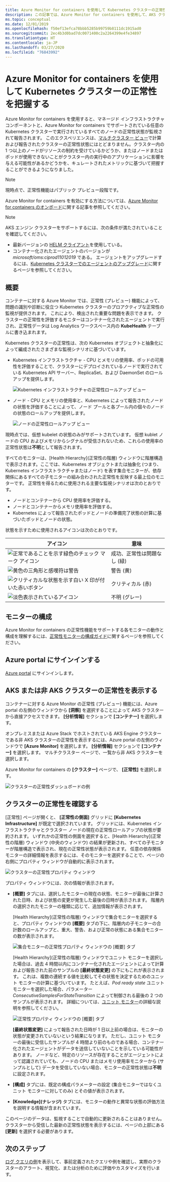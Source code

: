```yaml
---
title: Azure Monitor for containers を使用して Kubernetes クラスターの正常性を監視する | Microsoft Docs
description: この記事では、Azure Monitor for containers を使用して、AKS クラスターと非 AKS クラスターの正常性を表示および分析する方法について説明します。
ms.topic: conceptual
ms.date: 12/01/2019
ms.openlocfilehash: f50ef13efca78bbb5285b99759b8111dc1915ad0
ms.sourcegitcommit: 2ec4b3d0bad7dc0071400c2a2264399e4fe34897
ms.translationtype: HT
ms.contentlocale: ja-JP
ms.lasthandoff: 03/27/2020
ms.locfileid: "76843992"
---
```

# <a name="understand-kubernetes-cluster-health-with-azure-monitor-for-containers"></a>Azure Monitor for containers を使用して Kubernetes クラスターの正常性を把握する

Azure Monitor for containers を使用すると、マネージド インフラストラクチャ コンポーネントと、Azure Monitor for containers でサポートされている任意の Kubernetes クラスターで実行されているすべてのノードの正常性状態が監視されて報告されます。 このエクスペリエンスは、[マルチクラスター ビュー](container-insights-analyze.md#multi-cluster-view-from-azure-monitor)で計算および報告されたクラスターの正常性状態にはとどまりません。クラスター内の 1 つ以上のノードがリソースの制約を受けているかどうか、またはノードまたはポッドが使用できないことがクラスター内の実行中のアプリケーションに影響を与える可能性があるかどうかを、キュレートされたメトリックに基づいて把握することができるようになりました。

>[!NOTE]
>現時点で、正常性機能はパブリック プレビュー段階です。
>

Azure Monitor for containers を有効にする方法については、[Azure Monitor for containers のオンボード](container-insights-onboard.md)に関する記事を参照してください。

>[!NOTE]
>AKS エンジン クラスターをサポートするには、次の条件が満たされていることを確認してください。
>- 最新バージョンの [HELM クライアント](https://helm.sh/docs/using_helm/)を使用している。
>- コンテナー化されたエージェントのバージョンが *microsoft/oms:ciprod11012019* である。 エージェントをアップグレードするには、[Kubernetes クラスターでのエージェントのアップグレード](container-insights-manage-agent.md#upgrade-agent-on-monitored-kubernetes-cluster)に関するページを参照してください。
>

## <a name="overview"></a>概要

コンテナーに対する Azure Monitor では、正常性 (プレビュー) 機能によって、問題の識別や診断に役立つ Kubernetes クラスターのプロアクティブな正常性の監視が提供されます。 これにより、検出された重要な問題を表示できます。 クラスターの正常性を評価するモニターはコンテナー化されたエージェントで実行され、正常性データは Log Analytics ワークスペース内の **KubeHealth** テーブルに書き込まれます。 

Kubernetes クラスターの正常性は、次の Kubernetes オブジェクトと抽象化によって編成されたさまざまな監視シナリオに基づいています。

- Kubernetes インフラストラクチャ - CPU とメモリの使用率、ポッドの可用性を評価することで、クラスターにデプロイされているノードで実行されている Kubernetes API サーバー、ReplicaSet、および DaemonSet のロールアップを提供します。

    ![Kubernetes インフラストラクチャの正常性ロールアップ ビュー](./media/container-insights-health/health-view-kube-infra-01.png)

- ノード - CPU とメモリの使用率と、Kubernetes によって報告されたノードの状態を評価することによって、ノード プールと各プール内の個々のノードの状態のロールアップを提供します。

    ![ノードの正常性ロールアップ ビュー](./media/container-insights-health/health-view-nodes-01.png)

現時点では、仮想 kubelet の状態のみがサポートされています。 仮想 kublet ノードの CPU およびメモリからシグナルが受信されないため、これらの使用率の正常性状態は**不明**として報告されます。

すべてのモニターは、[Health Hierarchy]\(正常性の階層\) ウィンドウに階層構造で表示されます。ここでは、Kubernetes オブジェクトまたは抽象化 (つまり、Kubernetes インフラストラクチャまたはノード) を表す集合モニターが、依存関係にあるすべての子モニターの組み合わされた正常性を反映する最上位のモニターです。 正常性を得るために使用される主要な監視シナリオは次のとおりです。

* ノードとコンテナーから CPU 使用率を評価する。
* ノードとコンテナーからメモリ使用率を評価する。
* Kubernetes によって報告されたポッドとノードの準備完了状態の計算に基づいたポッドとノードの状態。

状態を示すために使用されるアイコンは次のとおりです。

|アイコン|意味|  
|--------|-----------|  
|![正常であることを示す緑色のチェック マーク アイコン](./media/container-insights-health/healthyicon.png)|成功、正常性は問題なし (緑)|  
|![黄色の三角形と感嘆符は警告](./media/container-insights-health/warningicon.png)|警告 (黄)|  
|![クリティカルな状態を示す白い X 印が付いた赤いボタン](./media/container-insights-health/criticalicon.png)|クリティカル (赤)|  
|![淡色表示されているアイコン](./media/container-insights-health/grayicon.png)|不明 (グレー)|  

## <a name="monitor-configuration"></a>モニターの構成

Azure Monitor for containers の正常性機能をサポートする各モニターの動作と構成を理解するには、[正常性モニターの構成ガイド](container-insights-health-monitors-config.md)に関するページを参照してください。

## <a name="sign-in-to-the-azure-portal"></a>Azure portal にサインインする

[Azure portal](https://portal.azure.com) にサインインします。 

## <a name="view-health-of-an-aks-or-non-aks-cluster"></a>AKS または非 AKS クラスターの正常性を表示する

コンテナーに対する Azure Monitor の正常性 (プレビュー) 機能には、Azure portal の左側のウィンドウから **[洞察]** を選択することによって AKS クラスターから直接アクセスできます。 **[分析情報]** セクションで **[コンテナー]** を選択します。 

オンプレミスまたは Azure Stack でホストされている AKS Engine クラスターである非 AKS クラスターの正常性を表示するには、Azure portal の左側のウィンドウで **[Azure Monitor]** を選択します。 **[分析情報]** セクションで **[コンテナー]** を選択します。  マルチクラスター ページで、一覧から非 AKS クラスターを選択します。

Azure Monitor for containers の **[クラスター]** ページで、 **[正常性]** を選択します。

![クラスターの正常性ダッシュボードの例](./media/container-insights-health/container-insights-health-page.png)

## <a name="review-cluster-health"></a>クラスターの正常性を確認する

[正常性] ページが開くと、 **[正常性の側面]** グリッドに **[Kubernetes Infrastructure]** が既定で選択されています。  グリッドには、Kubernetes インフラストラクチャとクラスター ノードの現在の正常性ロールアップの状態が要約されます。 いずれかの正常性の側面を選択すると、[Health Hierarchy]\(正常性の階層\) ウィンドウ (中央のウィンドウ) の結果が更新され、すべての子モニターが階層構造で表示され、現在の正常性状態が表示されます。 任意の依存関係モニターの詳細情報を表示するには、そのモニターを選択することで、ページの右側にプロパティ ウィンドウが自動的に表示されます。 

![クラスターの正常性プロパティ ウィンドウ](./media/container-insights-health/health-view-property-pane.png)

プロパティ ウィンドウには、次の情報が表示されます。

- **[概要]** タブには、選択したモニターの現在の状態、モニターが最後に計算された日時、および状態の変更が発生した最後の日時が表示されます。 階層内の選択されたモニターの種類に応じて、追加情報が表示されます。

    [Health Hierarchy]\(正常性の階層\) ウィンドウで集合モニターを選択すると、プロパティ ウィンドウの **[概要]** タブの下に、階層内の子モニターの合計数のロールアップと、重大、警告、および正常の状態にある集合モニターの数が表示されます。 

    ![集合モニターの正常性プロパティ ウィンドウの [概要] タブ](./media/container-insights-health/health-overview-aggregate-monitor.png)

    [Health Hierarchy]\(正常性の階層\) ウィンドウでユニット モニターを選択した場合は、過去 4 時間以内にコンテナー化されたエージェントによって計算および報告された前のサンプルの **[最終状態変更]** の下にもこれが表示されます。 これは、複数の連続する値を比較してその状態を決定するためのユニット モニターの計算に基づいています。 たとえば、*Pod ready state* ユニット モニターを選択した場合、パラメーター *ConsecutiveSamplesForStateTransition* によって制御される最後の 2 つのサンプルが表示されます。 詳細については、[ユニット モニター](container-insights-health-monitors-config.md#unit-monitors)の詳細な説明を参照してください。
    
    ![正常性プロパティ ウィンドウの [概要] タブ](./media/container-insights-health/health-overview-unit-monitor.png)

    **[最終状態変更]** によって報告された日時が 1 日以上前の場合は、モニターの状態が変更されていないという結果になります。 ただし、ユニット モニターの最後に受信したサンプルが 4 時間より前のものである場合、コンテナー化されたエージェントがデータを送信していないことを示している可能性があります。 ノードなど、特定のリソースが存在することがエージェントによって認識されていても、ノードの CPU またはメモリ使用率モニターから (サンプルとして) データを受信していない場合、モニターの正常性状態は**不明**に設定されます。  

- **[構成]** タブには、既定の構成パラメーターの設定 (集合モニターではなくユニット モニターに対してのみ) とその値が表示されます。
- **[Knowledge]\(ナレッジ\)** タブには、モニターの動作と異常な状態の評価方法を説明する情報が含まれています。

このページのデータは、監視することで自動的に更新されることはありません。クラスターから受信した最新の正常性状態を表示するには、ページの上部にある **[更新]** を選択する必要があります。

## <a name="next-steps"></a>次のステップ

[ログ クエリの例](container-insights-log-search.md#search-logs-to-analyze-data)を表示して、事前定義されたクエリや例を確認し、実際のクラスターのアラート、視覚化、または分析のために評価やカスタマイズを行います。
